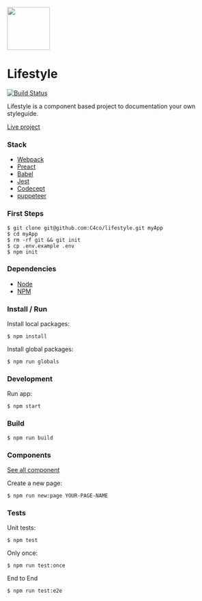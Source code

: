 
<img width=100 src="https://dl.dropboxusercontent.com/content_link/WxVtfgUBhZgMJqGNbNZrfGlTwaEyKQPT3nQKMG7p4Xf5XahwpJUDJQjQa3QDXRTM/file?dl=1">


# Lifestyle

[![Build Status](https://travis-ci.org/C4co/lifestyle.svg?branch=master)](https://travis-ci.org/C4co/lifestyle)

Lifestyle is a component based project to documentation your own styleguide.

[Live project](https://lifestyle.netlify.com/)

### Stack

+ [Webpack](https://webpack.js.org/)
+ [Preact](https://preactjs.com/)
+ [Babel](https://babeljs.io/)
+ [Jest](https://facebook.github.io/jest/)
+ [Codecept](http://codecept.io/)
+ [puppeteer](https://github.com/GoogleChrome/puppeteer)

### First Steps

```
$ git clone git@github.com:C4co/lifestyle.git myApp
$ cd myApp
$ rm -rf git && git init
$ cp .env.example .env
$ npm init
```

### Dependencies

+ [Node](https://github.com/creationix/nvm)
+ [NPM](https://github.com/creationix/nvm)

### Install / Run

Install local packages:
```
$ npm install
```

Install global packages:
```
$ npm run globals
```

### Development

Run app:
```
$ npm start
```

### Build

```
$ npm run build
```

### Components

[See all component](https://github.com/C4co/lifestyle/wiki)

Create a new page:
```
$ npm run new:page YOUR-PAGE-NAME
```

### Tests

Unit tests:
```
$ npm test
```

Only once:
```
$ npm run test:once
```

End to End
```
$ npm run test:e2e
```
